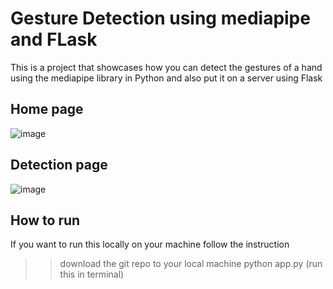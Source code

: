 ﻿# Gesture Detection using mediapipe and FLask
This is a project that showcases how you can detect the gestures of a hand using the mediapipe library in Python and also put it on a server using Flask

## Home page
![image](https://github.com/RetardRento/Gesture-detection-using-mediapipe/assets/94534138/397543c4-be70-4fe3-85a1-62926c4b6c16)

## Detection page
![image](https://github.com/RetardRento/Gesture-detection-using-mediapipe/assets/94534138/6fce8bd4-21df-4d48-881e-ea7238c6923a)

## How to run
If you want to run this locally on your machine follow the instruction 
>> download the git repo to your local machine
>> python app.py  (run this in terminal)
